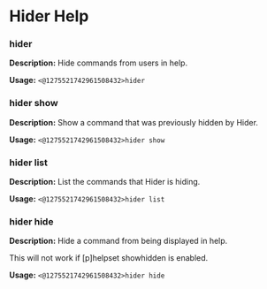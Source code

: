 # Hider Help

### hider

**Description:** Hide commands from users in help.

**Usage:** `<@1275521742961508432>hider`

### hider show

**Description:** Show a command that was previously hidden by Hider.

**Usage:** `<@1275521742961508432>hider show`

### hider list

**Description:** List the commands that Hider is hiding.

**Usage:** `<@1275521742961508432>hider list`

### hider hide

**Description:** Hide a command from being displayed in help.

This will not work if [p]helpset showhidden is enabled.

**Usage:** `<@1275521742961508432>hider hide`

